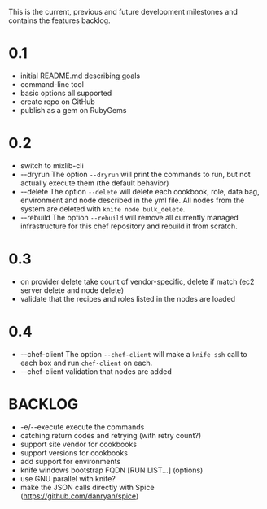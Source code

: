 This is the current, previous and future development milestones and contains the features backlog.

0.1
===
* initial README.md describing goals
* command-line tool
* basic options all supported
* create repo on GitHub
* publish as a gem on RubyGems

0.2
===
* switch to mixlib-cli
* --dryrun The option `--dryrun` will print the commands to run, but not actually execute them (the default behavior)
* --delete The option `--delete` will delete each cookbook, role, data bag, environment and node described in the yml file. All nodes from the system are deleted with `knife node bulk_delete`.
* --rebuild The option `--rebuild` will remove all currently managed infrastructure for this chef repository and rebuild it from scratch.

0.3
===
* on provider delete take count of vendor-specific, delete if match (ec2 server delete and node delete)
* validate that the recipes and roles listed in the nodes are loaded

0.4
===
* --chef-client The option `--chef-client` will make a `knife ssh` call to each box and run `chef-client` on each.
* --chef-client validation that nodes are added

BACKLOG
=======
* -e/--execute execute the commands
* catching return codes and retrying (with retry count?)
* support site vendor for cookbooks
* support versions for cookbooks
* add support for environments
* knife windows bootstrap FQDN [RUN LIST...] (options)
* use GNU parallel with knife?
* make the JSON calls directly with Spice (https://github.com/danryan/spice) 
